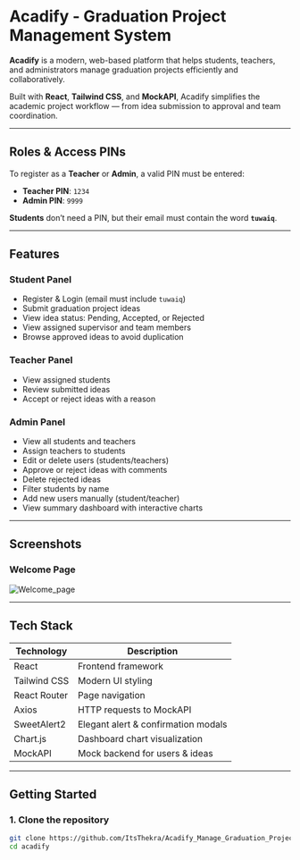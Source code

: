 #  Acadify - Graduation Project Management System

**Acadify** is a modern, web-based platform that helps students, teachers, and administrators manage graduation projects efficiently and collaboratively.

Built with **React**, **Tailwind CSS**, and **MockAPI**, Acadify simplifies the academic project workflow — from idea submission to approval and team coordination.

---

##  Roles & Access PINs

To register as a **Teacher** or **Admin**, a valid PIN must be entered:

- **Teacher PIN**: `1234`
- **Admin PIN**: `9999`

 **Students** don’t need a PIN, but their email must contain the word **`tuwaiq`**.

---

##  Features

###  Student Panel
- Register & Login (email must include `tuwaiq`)
- Submit graduation project ideas
- View idea status: Pending, Accepted, or Rejected
- View assigned supervisor and team members
- Browse approved ideas to avoid duplication

###  Teacher Panel
- View assigned students
- Review submitted ideas
- Accept or reject ideas with a reason

###  Admin Panel
- View all students and teachers
- Assign teachers to students
- Edit or delete users (students/teachers)
- Approve or reject ideas with comments
- Delete rejected ideas
- Filter students by name
- Add new users manually (student/teacher)
- View summary dashboard with interactive charts

---

## Screenshots

### Welcome Page  
![Welcome_page](https://github.com/user-attachments/assets/7ad471d6-2191-447a-a8fb-b431305a0cf4)

---

##  Tech Stack

| Technology    | Description                       |
|---------------|-----------------------------------|
| React         | Frontend framework                |
| Tailwind CSS  | Modern UI styling                 |
| React Router  | Page navigation                   |
| Axios         | HTTP requests to MockAPI          |
| SweetAlert2   | Elegant alert & confirmation modals |
| Chart.js      | Dashboard chart visualization     |
| MockAPI       | Mock backend for users & ideas    |

---

##  Getting Started

### 1. Clone the repository

```bash
git clone https://github.com/ItsThekra/Acadify_Manage_Graduation_Projects.git
cd acadify

